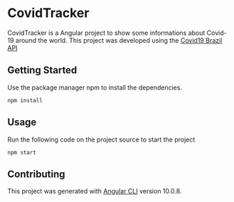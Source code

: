 # CovidTracker

CovidTracker is a Angular project to show some informations about Covid-19 around the world. This project was developed using the [Covid19 Brazil API](https://github.com/angular/angular-cli)

## Getting Started

Use the package manager npm to install the dependencies.

```npm
npm install
```

## Usage
Run the following code on the project source to start the project
```npm
npm start
```

## Contributing
This project was generated with [Angular CLI](https://github.com/angular/angular-cli) version 10.0.8.
